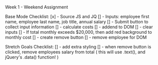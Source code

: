 Week 1 - Weekend Assignment

Base Mode Checklist:
[x] - Source JS and JQ
[] - Inputs: employee first name, employee last name, job  title, annual salary
[] - Submit button to collect input information
[] - calculate costs
[] - addend to DOM
[] - clear inputs
[] - If total monthly exceeds $20,000, then add red background to monthly cost
[] - create remove button
[] - remove employee for DOM

Stretch Goals Checklist:
[] - add extra styling
[] - when remove button is clicked, remove employees salary from total ( this will use .text(), and jQuery's .data() function! )
